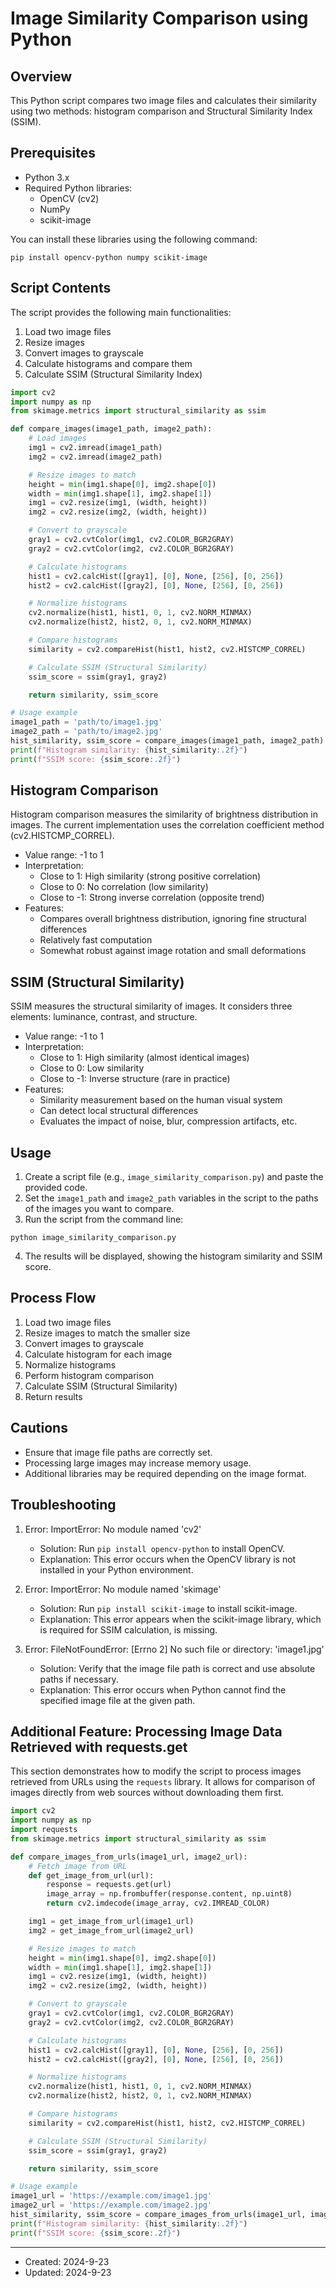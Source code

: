 # Image Similarity Comparison using Python

## Overview
This Python script compares two image files and calculates their similarity using two methods: histogram comparison and Structural Similarity Index (SSIM).

## Prerequisites
- Python 3.x
- Required Python libraries:
  - OpenCV (cv2)
  - NumPy
  - scikit-image

You can install these libraries using the following command:
```
pip install opencv-python numpy scikit-image
```

## Script Contents
The script provides the following main functionalities:
1. Load two image files
2. Resize images
3. Convert images to grayscale
4. Calculate histograms and compare them
5. Calculate SSIM (Structural Similarity Index)

```python
import cv2
import numpy as np
from skimage.metrics import structural_similarity as ssim

def compare_images(image1_path, image2_path):
    # Load images
    img1 = cv2.imread(image1_path)
    img2 = cv2.imread(image2_path)

    # Resize images to match
    height = min(img1.shape[0], img2.shape[0])
    width = min(img1.shape[1], img2.shape[1])
    img1 = cv2.resize(img1, (width, height))
    img2 = cv2.resize(img2, (width, height))

    # Convert to grayscale
    gray1 = cv2.cvtColor(img1, cv2.COLOR_BGR2GRAY)
    gray2 = cv2.cvtColor(img2, cv2.COLOR_BGR2GRAY)

    # Calculate histograms
    hist1 = cv2.calcHist([gray1], [0], None, [256], [0, 256])
    hist2 = cv2.calcHist([gray2], [0], None, [256], [0, 256])

    # Normalize histograms
    cv2.normalize(hist1, hist1, 0, 1, cv2.NORM_MINMAX)
    cv2.normalize(hist2, hist2, 0, 1, cv2.NORM_MINMAX)

    # Compare histograms
    similarity = cv2.compareHist(hist1, hist2, cv2.HISTCMP_CORREL)

    # Calculate SSIM (Structural Similarity)
    ssim_score = ssim(gray1, gray2)

    return similarity, ssim_score

# Usage example
image1_path = 'path/to/image1.jpg'
image2_path = 'path/to/image2.jpg'
hist_similarity, ssim_score = compare_images(image1_path, image2_path)
print(f"Histogram similarity: {hist_similarity:.2f}")
print(f"SSIM score: {ssim_score:.2f}")
```

## Histogram Comparison
Histogram comparison measures the similarity of brightness distribution in images. The current implementation uses the correlation coefficient method (cv2.HISTCMP_CORREL).

- Value range: -1 to 1
- Interpretation:
  - Close to 1: High similarity (strong positive correlation)
  - Close to 0: No correlation (low similarity)
  - Close to -1: Strong inverse correlation (opposite trend)
- Features:
  - Compares overall brightness distribution, ignoring fine structural differences
  - Relatively fast computation
  - Somewhat robust against image rotation and small deformations

## SSIM (Structural Similarity)
SSIM measures the structural similarity of images. It considers three elements: luminance, contrast, and structure.

- Value range: -1 to 1
- Interpretation:
  - Close to 1: High similarity (almost identical images)
  - Close to 0: Low similarity
  - Close to -1: Inverse structure (rare in practice)
- Features:
  - Similarity measurement based on the human visual system
  - Can detect local structural differences
  - Evaluates the impact of noise, blur, compression artifacts, etc.

## Usage
1. Create a script file (e.g., `image_similarity_comparison.py`) and paste the provided code.
2. Set the `image1_path` and `image2_path` variables in the script to the paths of the images you want to compare.
3. Run the script from the command line:
```
python image_similarity_comparison.py
```
4. The results will be displayed, showing the histogram similarity and SSIM score.

## Process Flow
1. Load two image files
2. Resize images to match the smaller size
3. Convert images to grayscale
4. Calculate histogram for each image
5. Normalize histograms
6. Perform histogram comparison
7. Calculate SSIM (Structural Similarity)
8. Return results

## Cautions
- Ensure that image file paths are correctly set.
- Processing large images may increase memory usage.
- Additional libraries may be required depending on the image format.

## Troubleshooting
1. Error: ImportError: No module named 'cv2'
   - Solution: Run `pip install opencv-python` to install OpenCV.
   - Explanation: This error occurs when the OpenCV library is not installed in your Python environment.

2. Error: ImportError: No module named 'skimage'
   - Solution: Run `pip install scikit-image` to install scikit-image.
   - Explanation: This error appears when the scikit-image library, which is required for SSIM calculation, is missing.

3. Error: FileNotFoundError: [Errno 2] No such file or directory: 'image1.jpg'
   - Solution: Verify that the image file path is correct and use absolute paths if necessary.
   - Explanation: This error occurs when Python cannot find the specified image file at the given path.

## Additional Feature: Processing Image Data Retrieved with requests.get
This section demonstrates how to modify the script to process images retrieved from URLs using the `requests` library. It allows for comparison of images directly from web sources without downloading them first.

```python
import cv2
import numpy as np
import requests
from skimage.metrics import structural_similarity as ssim

def compare_images_from_urls(image1_url, image2_url):
    # Fetch image from URL
    def get_image_from_url(url):
        response = requests.get(url)
        image_array = np.frombuffer(response.content, np.uint8)
        return cv2.imdecode(image_array, cv2.IMREAD_COLOR)

    img1 = get_image_from_url(image1_url)
    img2 = get_image_from_url(image2_url)

    # Resize images to match
    height = min(img1.shape[0], img2.shape[0])
    width = min(img1.shape[1], img2.shape[1])
    img1 = cv2.resize(img1, (width, height))
    img2 = cv2.resize(img2, (width, height))

    # Convert to grayscale
    gray1 = cv2.cvtColor(img1, cv2.COLOR_BGR2GRAY)
    gray2 = cv2.cvtColor(img2, cv2.COLOR_BGR2GRAY)

    # Calculate histograms
    hist1 = cv2.calcHist([gray1], [0], None, [256], [0, 256])
    hist2 = cv2.calcHist([gray2], [0], None, [256], [0, 256])

    # Normalize histograms
    cv2.normalize(hist1, hist1, 0, 1, cv2.NORM_MINMAX)
    cv2.normalize(hist2, hist2, 0, 1, cv2.NORM_MINMAX)

    # Compare histograms
    similarity = cv2.compareHist(hist1, hist2, cv2.HISTCMP_CORREL)

    # Calculate SSIM (Structural Similarity)
    ssim_score = ssim(gray1, gray2)

    return similarity, ssim_score

# Usage example
image1_url = 'https://example.com/image1.jpg'
image2_url = 'https://example.com/image2.jpg'
hist_similarity, ssim_score = compare_images_from_urls(image1_url, image2_url)
print(f"Histogram similarity: {hist_similarity:.2f}")
print(f"SSIM score: {ssim_score:.2f}")
```

---
- Created: 2024-9-23
- Updated: 2024-9-23